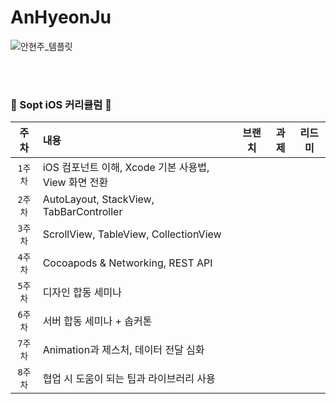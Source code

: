 # AnHyeonJu

![안현주_템플릿](https://user-images.githubusercontent.com/62981652/135737128-aaf781c5-c6c8-41c7-8af1-67b387f42484.png)


<br><br>
### 🍎 Sopt iOS 커리큘럼 🍎

| 주차 | 내용 | 브랜치 | 과제 | 리드미 |
|:------:|:------|:------:|:------:|:------:|
|`1주차`| iOS 컴포넌트 이해, Xcode 기본 사용법, View 화면 전환| | | |
|`2주차`| AutoLayout, StackView, TabBarController | | | |
|`3주차`| ScrollView, TableView, CollectionView | | | |
|`4주차`| Cocoapods & Networking, REST API | | | |
|`5주차`| 디자인 합동 세미나 | | | |
|`6주차`| 서버 합동 세미나 + 솝커톤 | | | |
|`7주차`| Animation과 제스처, 데이터 전달 심화 | | | |
|`8주차`| 협업 시 도움이 되는 팁과 라이브러리 사용 | | | |
